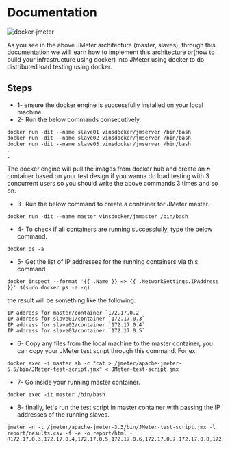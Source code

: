


# Documentation
![docker-jmeter](https://user-images.githubusercontent.com/94404894/214570631-2fb96de0-910c-4679-b4e7-354f763e882d.png)


As you see in the above JMeter architecture (master, slaves), through this documentation we will learn how to implement this architecture or(how to build your infrastructure using docker) into JMeter using docker to do distributed load testing using docker.
## Steps
* 1-  ensure the docker engine is successfully installed on your local machine
* 2- Run the below commands consecutively.
```Docker
docker run -dit --name slave01 vinsdocker/jmserver /bin/bash
docker run -dit --name slave02 vinsdocker/jmserver /bin/bash
docker run -dit --name slave03 vinsdocker/jmserver /bin/bash
.
.
```
The docker engine will pull the images from docker hub and create an ***n*** container based on your test design if you wanna do load testing with 3 concurrent users so you should write the above commands 3 times and so on.

* 3- Run the below command to create a container for JMeter master. 
``` Docker
docker run -dit --name master vinsdocker/jmmaster /bin/bash
```
* 4- To check if all containers are running successfully, type the below command.

```
docker ps -a
```
* 5- Get the list of IP addresses for the running containers via this command
```
docker inspect --format '{{ .Name }} => {{ .NetworkSettings.IPAddress }}' $(sudo docker ps -a -q)
```

the result will be something like the following:
```
IP address for master/container `172.17.0.2`
IP address for slave01/container `172.17.0.3`
IP address for slave02/container `172.17.0.4`
IP address for slave03/container `172.17.0.5`
```
* 6- Copy any files from the local machine to the master container, you can copy your JMeter test script through this command. For ex: 
```Docker
docker exec -i master sh -c "cat > /jmeter/apache-jmeter-5.5/bin/JMeter-test-script.jmx" < JMeter-test-script.jmx
```
* 7- Go inside your running master container.
```
docker exec -it master /bin/bash
```
* 8- finally, let's run the test script in master container with passing the IP addresses of the running slaves.
``` 
jmeter -n -t /jmeter/apache-jmeter-3.3/bin/JMeter-test-script.jmx -l report/results.csv -f -e -o report/html -R172.17.0.3,172.17.0.4,172.17.0.5,172.17.0.6,172.17.0.7,172.17.0.8,172.17.0.9,172.17.0.10,172.17.0.11,172.17.0.12
```
